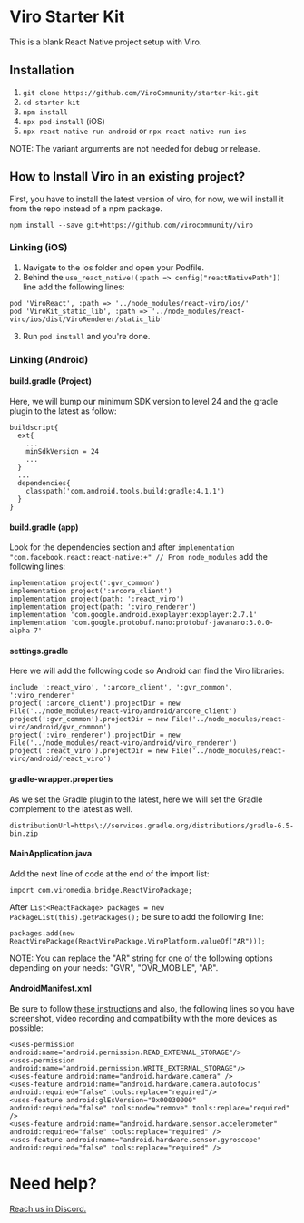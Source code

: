 # Viro Starter Kit

This is a blank React Native project setup with Viro.

## Installation

1. `git clone https://github.com/ViroCommunity/starter-kit.git`
2. `cd starter-kit`
3. `npm install`
4. `npx pod-install` (iOS)
5. `npx react-native run-android` or `npx react-native run-ios`

NOTE: The variant arguments are not needed for debug or release.

## How to Install Viro in an existing project?

First, you have to install the latest version of viro, for now, we will install it from the repo instead of a npm package.

`npm install --save git+https://github.com/virocommunity/viro`

### Linking (iOS)

1. Navigate to the ios folder and open your Podfile.
2. Behind the `use_react_native!(:path => config["reactNativePath"])` line add the following lines:

```
pod 'ViroReact', :path => '../node_modules/react-viro/ios/'
pod 'ViroKit_static_lib', :path => '../node_modules/react-viro/ios/dist/ViroRenderer/static_lib'
```

3. Run `pod install` and you're done.

### Linking (Android)
#### build.gradle (Project)
Here, we will bump our minimum SDK version to level 24 and the gradle plugin to the latest as follow:
```
buildscript{
  ext{
    ...
    minSdkVersion = 24
    ...
  }
  ...
  dependencies{
    classpath('com.android.tools.build:gradle:4.1.1')
  }
}
```

#### build.gradle (app)
Look for the dependencies section and after `implementation "com.facebook.react:react-native:+" // From node_modules` add the following lines:

```
implementation project(':gvr_common')
implementation project(':arcore_client')
implementation project(path: ':react_viro')
implementation project(path: ':viro_renderer')
implementation 'com.google.android.exoplayer:exoplayer:2.7.1'
implementation 'com.google.protobuf.nano:protobuf-javanano:3.0.0-alpha-7'
```

#### settings.gradle
Here we will add the following code so Android can find the Viro libraries:

```
include ':react_viro', ':arcore_client', ':gvr_common', ':viro_renderer'
project(':arcore_client').projectDir = new File('../node_modules/react-viro/android/arcore_client')
project(':gvr_common').projectDir = new File('../node_modules/react-viro/android/gvr_common')
project(':viro_renderer').projectDir = new File('../node_modules/react-viro/android/viro_renderer')
project(':react_viro').projectDir = new File('../node_modules/react-viro/android/react_viro')
```

#### gradle-wrapper.properties
As we set the Gradle plugin to the latest, here we will set the Gradle complement to the latest as well.

`distributionUrl=https\://services.gradle.org/distributions/gradle-6.5-bin.zip`

#### MainApplication.java
Add the next line of code at the end of the import list:

`import com.viromedia.bridge.ReactViroPackage;`

After `List<ReactPackage> packages = new PackageList(this).getPackages();` be sure to add the following line:

`packages.add(new ReactViroPackage(ReactViroPackage.ViroPlatform.valueOf("AR")));`

NOTE: You can replace the "AR" string for one of the following options depending on your needs:
"GVR", "OVR_MOBILE", "AR".

#### AndroidManifest.xml
Be sure to follow [these instructions](https://docs.viromedia.com/docs/integrating-existing-projects-android#updating-your-androidmanifestxml) and also, the following lines so you have screenshot, video recording and compatibility with the more devices as possible:

```
<uses-permission android:name="android.permission.READ_EXTERNAL_STORAGE"/>
<uses-permission android:name="android.permission.WRITE_EXTERNAL_STORAGE"/>
<uses-feature android:name="android.hardware.camera" />
<uses-feature android:name="android.hardware.camera.autofocus" android:required="false" tools:replace="required"/>
<uses-feature android:glEsVersion="0x00030000" android:required="false" tools:node="remove" tools:replace="required" />
<uses-feature android:name="android.hardware.sensor.accelerometer" android:required="false" tools:replace="required" />
<uses-feature android:name="android.hardware.sensor.gyroscope" android:required="false" tools:replace="required" />
```

# Need help?
[Reach us in Discord.](https://discord.gg/YfxDBGTxvG)

